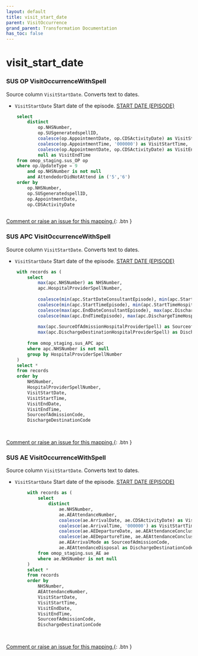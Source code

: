 ```yaml
---
layout: default
title: visit_start_date
parent: VisitOccurrence
grand_parent: Transformation Documentation
has_toc: false
---
```

# visit_start_date
### SUS OP VisitOccurrenceWithSpell
Source column  `VisitStartDate`.
Converts text to dates.

* `VisitStartDate` Start date of the episode. [START DATE (EPISODE)](https://www.datadictionary.nhs.uk/data_elements/start_date__episode_.html)

```sql
	select
		distinct
			op.NHSNumber,
			op.SUSgeneratedspellID,
			coalesce(op.AppointmentDate, op.CDSActivityDate) as VisitStartDate,  -- visit_start_date
			coalesce(op.AppointmentTime, '000000') as VisitStartTime,  -- visit_start_time
			coalesce(op.AppointmentDate, op.CDSActivityDate) as VisitEndDate,
			null as VisitEndTime
	from omop_staging.sus_OP op
	where op.UpdateType = 9
		and op.NHSNumber is not null
		and AttendedorDidNotAttend in ('5','6')
	order by 
		op.NHSNumber,
		op.SUSgeneratedspellID,
		op.AppointmentDate, 
		op.CDSActivityDate
	
```


[Comment or raise an issue for this mapping.](https://github.com/answerdigital/oxford-omop-data-mapper/issues/new?title=OMOP%20VisitOccurrence%20table%20visit_start_date%20field%20SUS%20OP%20VisitOccurrenceWithSpell%20mapping){: .btn }
### SUS APC VisitOccurrenceWithSpell
Source column  `VisitStartDate`.
Converts text to dates.

* `VisitStartDate` Start date of the episode. [START DATE (EPISODE)](https://www.datadictionary.nhs.uk/data_elements/start_date__episode_.html)

```sql
	with records as (
		select
			max(apc.NHSNumber) as NHSNumber,
			apc.HospitalProviderSpellNumber,
	
			coalesce(min(apc.StartDateConsultantEpisode), min(apc.StartDateHospitalProviderSpell), min(apc.CDSActivityDate)) as VisitStartDate,
			coalesce(min(apc.StartTimeEpisode), min(apc.StartTimeHospitalProviderSpell), '000000') as VisitStartTime,
			coalesce(max(apc.EndDateConsultantEpisode), max(apc.DischargeDateFromHospitalProviderSpell), max(apc.CDSActivityDate)) as VisitEndDate,
			coalesce(max(apc.EndTimeEpisode), max(apc.DischargeTimeHospitalProviderSpell), '000000') as VisitEndTime,
	
			max(apc.SourceOfAdmissionHospitalProviderSpell) as SourceofAdmissionCode,
			max(apc.DischargeDestinationHospitalProviderSpell) as DischargeDestinationCode
	
		from omop_staging.sus_APC apc
		where apc.NHSNumber is not null
		group by HospitalProviderSpellNumber
	)
	select *
	from records
	order by 
		NHSNumber, 
		HospitalProviderSpellNumber, 
		VisitStartDate, 
		VisitStartTime, 
		VisitEndDate, 
		VisitEndTime, 
		SourceofAdmissionCode, 
		DischargeDestinationCode

	
```


[Comment or raise an issue for this mapping.](https://github.com/answerdigital/oxford-omop-data-mapper/issues/new?title=OMOP%20VisitOccurrence%20table%20visit_start_date%20field%20SUS%20APC%20VisitOccurrenceWithSpell%20mapping){: .btn }
### SUS AE VisitOccurrenceWithSpell
Source column  `VisitStartDate`.
Converts text to dates.

* `VisitStartDate` Start date of the episode. [START DATE (EPISODE)](https://www.datadictionary.nhs.uk/data_elements/start_date__episode_.html)

```sql
		with records as (
			select  
				distinct
					ae.NHSNumber,
					ae.AEAttendanceNumber,
					coalesce(ae.ArrivalDate, ae.CDSActivityDate) as VisitStartDate,
					coalesce(ae.ArrivalTime, '000000') as VisitStartTime,
					coalesce(ae.AEDepartureDate, ae.AEAttendanceConclusionDate, ae.ArrivalDate, ae.CDSActivityDate) as VisitEndDate,
					coalesce(ae.AEDepartureTime, ae.AEAttendanceConclusionTime, '000000') as VisitEndTime,
					ae.AEArrivalMode as SourceofAdmissionCode,
					ae.AEAttendanceDisposal as DischargeDestinationCode
			from omop_staging.sus_AE ae
			where ae.NHSNumber is not null
		)
		select *
		from records
		order by 
			NHSNumber, 
			AEAttendanceNumber, 
			VisitStartDate, 
			VisitStartTime, 
			VisitEndDate, 
			VisitEndTime, 
			SourceofAdmissionCode, 
			DischargeDestinationCode

	
```


[Comment or raise an issue for this mapping.](https://github.com/answerdigital/oxford-omop-data-mapper/issues/new?title=OMOP%20VisitOccurrence%20table%20visit_start_date%20field%20SUS%20AE%20VisitOccurrenceWithSpell%20mapping){: .btn }
